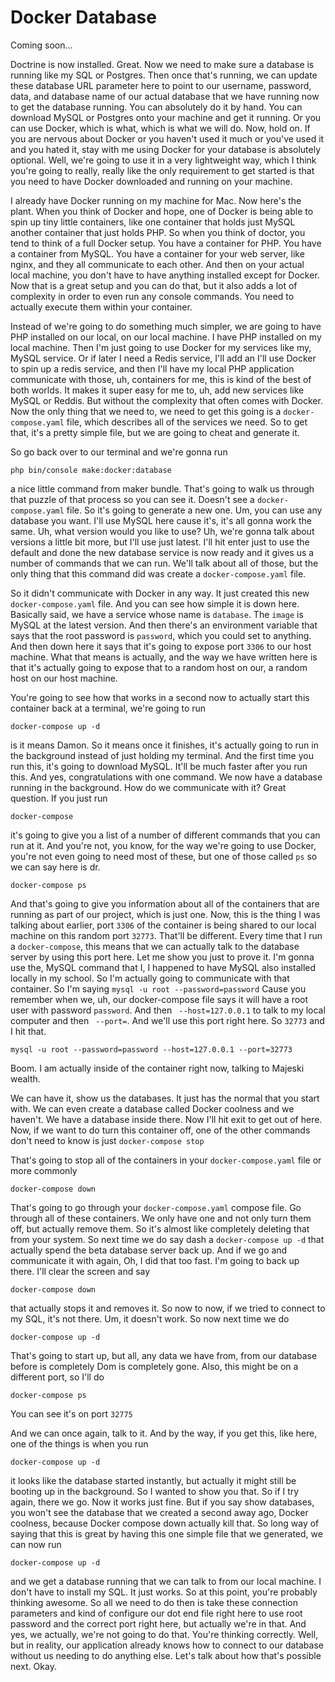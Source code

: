# Docker Database

Coming soon...

Doctrine is now installed. Great. Now we need to make sure a database is running like
my SQL or Postgres. Then once that's running, we can update these database URL
parameter here to point to our username, password, data, and database name of our
actual database that we have running now to get the database running. You can
absolutely do it by hand. You can download MySQL or Postgres onto your machine and
get it running. Or you can use Docker, which is what, which is what we will do. Now,
hold on. If you are nervous about Docker or you haven't used it much or you've used
it and you hated it, stay with me using Docker for your database is absolutely
optional. Well, we're going to use it in a very lightweight way, which I think you're
going to really, really like the only requirement to get started is that you need to
have Docker downloaded and running on your machine.

I already have Docker running on my machine for Mac. Now here's the plant. When you
think of Docker and hope, one of Docker is being able to spin up tiny little
containers, like one container that holds just MySQL another container that just
holds PHP. So when you think of doctor, you tend to think of a full Docker setup. You
have a container for PHP. You have a container from MySQL. You have a container for
your web server, like nginx, and they all communicate to each other. And then on
your actual local machine, you don't have to have anything installed except for
Docker. Now that is a great setup and you can do that, but it also adds a lot of
complexity in order to even run any console commands. You need to actually execute
them within your container.

Instead of we're going to do something much simpler, we are going to have PHP
installed on our local, on our local machine. I have PHP installed on my local
machine. Then I'm just going to use Docker for my services like my, MySQL service.
Or if later I need a Redis service, I'll add an I'll use Docker to spin up a redis
service, and then I'll have my local PHP application communicate with those, uh,
containers for me, this is kind of the best of both worlds. It makes it super easy
for me to, uh, add new services like MySQL or Reddis. But without the complexity
that often comes with Docker. Now the only thing that we need to, we need to get this
going is a `docker-compose.yaml` file, which describes all of the services we
need. So to get that, it's a pretty simple file, but we are going to cheat and
generate it.

So go back over to our terminal and we're gonna run 

```terminal
php bin/console make:docker:database
```

a nice little command from maker bundle. That's going to walk us through
that puzzle of that process so you can see it. Doesn't see a `docker-compose.yaml`
file. So it's going to generate a new one. Um, you can use any database you want.
I'll use MySQL here cause it's, it's all gonna work the same. Uh, what version would
you like to use? Uh, we're gonna talk about versions a little bit more, but I'll use
just latest. I'll hit enter just to use the default and done the new database service
is now ready and it gives us a number of commands that we can run. We'll talk about
all of those, but the only thing that this command did was create a `docker-compose.yaml`
file.

So it didn't communicate with Docker in any way. It just created this new 
`docker-compose.yaml` file. And you can see how simple it is down here. Basically said, we
have a service whose name is `database`. The `image` is MySQL at the latest version. And
then there's an environment variable that says that the root password is `password`,
which you could set to anything. And then down here it says that it's going to expose
port `3306` to our host machine. What that means is actually, and the way we have
written here is that it's actually going to expose that to a random host on our, a
random host on our host machine.

You're going to see how that works in a second now to actually start this container
back at a terminal, we're going to run 

```terminal
docker-compose up -d
```

is it means Damon. So it means once it finishes, it's actually going to run in the
background instead of just holding my terminal. And the first time you run this, it's
going to download MySQL. It'll be much faster after you run this. And yes,
congratulations with one command. We now have a database running in the background.
How do we communicate with it? Great question. If you just run 

```terminal
docker-compose
```

it's going to give you a list of a number of different commands that you can run at
it. And you're not, you know, for the way we're going to use Docker, you're not even
going to need most of these, but one of those called `ps` so we can say here is dr.

```terminal
docker-compose ps
``` 

And that's going to give you information about all of the
containers that are running as part of our project, which is just one. Now, this is
the thing I was talking about earlier, port `3306` of the container is being
shared to our local machine on this random port `32773`. That'll
be different. Every time that I run a `docker-compose`, this means that we can actually
talk to the database server by using this port here. Let me show you just to prove
it. I'm gonna use the, MySQL command that I, I happened to have MySQL also
installed locally in my school. So I'm actually going to communicate with that
container. So I'm saying  `mysql -u root --password=password`
Cause you remember when we, uh, our docker-compose file says it will have a root user with
password `password`. And then ` --host=127.0.0.1` to talk
to my local computer and then ` --port=`. And we'll use this port right
here. So `32773` and I hit that. 

```terminal-silnet
mysql -u root --password=password --host=127.0.0.1 --port=32773
```

Boom. I am actually inside of the container right now, talking to Majeski wealth.

We can have it, show us the databases. It just has the normal that you start with. We
can even create a database called Docker coolness and we haven't. We have a database
inside there. Now I'll hit exit to get out of here. Now, if we want to do turn this
container off, one of the other commands don't need to know is just `docker-compose stop`

That's going to stop all of the containers in your `docker-compose.yaml` file or
more commonly 

```terminal
docker-compose down
```

That's going to go through your `docker-compose.yaml`
compose file. Go through all of these containers. We only have one and not only turn
them off, but actually remove them. So it's almost like completely deleting that from
your system. So next time we do say dash a `docker-compose up -d` that actually
spend the beta database server back up. And if we go and communicate it with again,
Oh, I did that too fast. I'm going to back up there. I'll clear the screen and say

```terminal
docker-compose down
```

that actually stops it and removes it. So now to now, if we
tried to connect to my SQL, it's not there. Um, it doesn't work. So now next time we
do 

```terminal
docker-compose up -d
```

That's going to start up, but all, any data we have
from, from our database before is completely Dom is completely gone. Also, this might
be on a different port, so I'll do 

```terminal
docker-compose ps
```

You can see it's on port `32775`

And we can once again, talk to it. And by the way, if you get this, like here, one of
the things is when you run 

```terminal-silent
docker-compose up -d
```

it looks like the database
started instantly, but actually it might still be booting up in the background. So I
wanted to show you that. So if I try again, there we go. Now it works just fine. But
if you say show databases, you won't see the database that we created a second away
ago, Docker coolness, because Docker compose down actually kill that. So long way of
saying that this is great by having this one simple file that we generated, we can
now run 

```terminal
docker-compose up -d
```

and we get a database running that we can talk to
from our local machine. I don't have to install my SQL. It just works. So at this
point, you're probably thinking awesome. So all we need to do then is take these
connection parameters and kind of configure our dot end file right here to use root
password and the correct port right here, but actually we're in that. And yes, we
actually, we're not going to do that. You're thinking correctly. Well, but in
reality, our application already knows how to connect to our database without us
needing to do anything else. Let's talk about how that's possible next. Okay.

